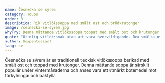 ```yaml
---
name: Česnečka se sýrem
category: soups
order: 3
description: Rik vitlökssoppa med smält ost och brödkrutonger
image: /cesnecka-se-syrem.jpg
whyTry: Denna mättande vitlökssoppa toppat med smält ost och krutonger är det perfekta botemedlet för kalla Pragnätter eller bakfylla. Den starka vitlökssmaken balanseras av krämig ost, vilket skapar en djupt tillfredsställande skål tröst.
quote: "Otrolig vitlökssmak utan att vara överväldigande. Den smälta osten på toppen får det att kännas som en varm kram!"
author: Soppentusiast
lang: sv
---
```


Česnečka se sýrem är en traditionell tjeckisk vitlökssoppa berikad med smält ost och toppad med krutonger. Denna mättande soppa är särskilt populär under vintermånaderna och anses vara ett utmärkt botemedel mot förkylningar och bakfylla.